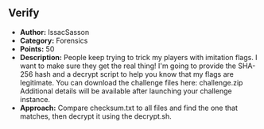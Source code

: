 <h2>Verify</h2>
<ul>
  <li><strong>Author:</strong> IssacSasson</li>
  <li><strong>Category:</strong> Forensics</li>
  <li><strong>Points:</strong> 50</li>
  <li><strong>Description:</strong> People keep trying to trick my players with imitation flags. I want to make sure they get the real thing! I'm going to provide the SHA-256 hash and a decrypt script to help you know that my flags are legitimate. You can download the challenge files here: challenge.zip Additional details will be available after launching your challenge instance.</li>
  <li><strong>Approach:</strong> Compare checksum.txt to all files and find the one that matches, then decrypt it using the decrypt.sh.</li>
</ul>
